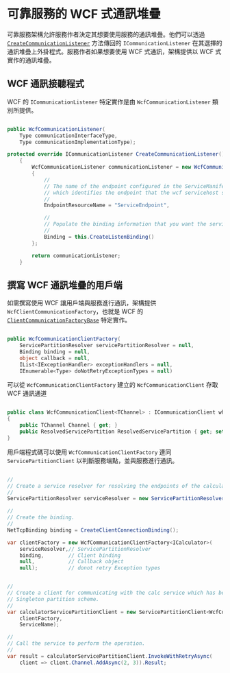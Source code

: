<properties
   pageTitle="可靠服務 API 所提供的 WCF 式通訊堆疊"
   description="本文將說明可靠服務 API 所提供的 WCF 式通訊堆疊。"
   services="service-fabric"
   documentationCenter=".net"
   authors="BharatNarasimman"
   manager="vipulm"
   editor=""/>

<tags
   ms.service="service-fabric"
   ms.devlang="dotnet"
   ms.topic="article"
   ms.tgt_pltfrm="na"
   ms.workload="required"
   ms.date="04/13/2015"
   ms.author="bharatn@microsoft.com"/>

# 可靠服務的 WCF 式通訊堆疊
可靠服務架構允許服務作者決定其想要使用服務的通訊堆疊。他們可以透過 [`CreateCommunicationListener`](../service-fabric-reliable-service-communication.md) 方法傳回的 `ICommunicationListener` 在其選擇的通訊堆疊上外掛程式。服務作者如果想要使用 WCF 式通訊，架構提供以 WCF 式實作的通訊堆疊。

## WCF 通訊接聽程式
WCF 的 `ICommunicationListener` 特定實作是由 `WcfCommunicationListener` 類別所提供。

```csharp

public WcfCommunicationListener(
    Type communicationInterfaceType,
    Type communicationImplementationType);

protected override ICommunicationListener CreateCommunicationListener()
    {
        WcfCommunicationListener communicationListener = new WcfCommunicationListener(typeof(ICalculator), this)
        {
            //
            // The name of the endpoint configured in the ServiceManifest under the Endpoints section
            // which identifies the endpoint that the wcf servicehost should listen on.
            //
            EndpointResourceName = "ServiceEndpoint",

            //
            // Populate the binding information that you want the service to use.
            //
            Binding = this.CreateListenBinding()
        };

        return communicationListener;
    }

```

## 撰寫 WCF 通訊堆疊的用戶端
如需撰寫使用 WCF 讓用戶端與服務進行通訊，架構提供 `WcfClientCommunicationFactory`，也就是 WCF 的 [`ClientCommunicationFactoryBase`](../service-fabric-reliable-service-communication.md) 特定實作。

```csharp

public WcfCommunicationClientFactory(
    ServicePartitionResolver servicePartitionResolver = null,
    Binding binding = null,
    object callback = null,
    IList<IExceptionHandler> exceptionHandlers = null,
    IEnumerable<Type> doNotRetryExceptionTypes = null)

```

可以從 `WcfCommunicationClientFactory` 建立的 `WcfCommunicationClient` 存取 WCF 通訊通道

```csharp

public class WcfCommunicationClient<TChannel> : ICommunicationClient where TChannel : class
{
    public TChannel Channel { get; }
    public ResolvedServicePartition ResolvedServicePartition { get; set; }
}

```

用戶端程式碼可以使用 `WcfCommunicationClientFactory` 連同 `ServicePartitionClient` 以判斷服務端點，並與服務進行通訊。

```csharp

//
// Create a service resolver for resolving the endpoints of the calculator service.
//
ServicePartitionResolver serviceResolver = new ServicePartitionResolver(() => new FabricClient());

//
// Create the binding.
//
NetTcpBinding binding = CreateClientConnectionBinding();

var clientFactory = new WcfCommunicationClientFactory<ICalculator>(
    serviceResolver,// ServicePartitionResolver
    binding,        // Client binding
    null,           // Callback object
    null);          // donot retry Exception types


//
// Create a client for communicating with the calc service which has been created with
// Singleton partition scheme.
//
var calculatorServicePartitionClient = new ServicePartitionClient<WcfCommunicationClient<ICalculator>>(
    clientFactory,
    ServiceName);

//
// Call the service to perform the operation.
//
var result = calculatorServicePartitionClient.InvokeWithRetryAsync(
    client => client.Channel.AddAsync(2, 3)).Result;


```
 

<!---HONumber=July15_HO2-->